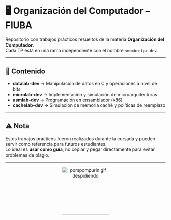 # 🖥️ Organización del Computador – FIUBA

Repositorio con trabajos prácticos resueltos de la materia **Organización del Computador**.  
Cada TP está en una rama independiente con el nombre `<nombretp>-dev`.

---

## 📂 Contenido
- **datalab-dev** → Manipulación de datos en C y operaciones a nivel de bits  
- **microlab-dev** → Implementación y simulación de microarquitecturas  
- **asmlab-dev** → Programación en ensamblador (x86)  
- **cachelab-dev** → Simulación de memoria caché y políticas de reemplazo  

---

## ⚠️ Nota
Estos trabajos prácticos fueron realizados durante la cursada y pueden servir como referencia para futuros estudiantes.  
Lo ideal es **usar como guía**, no copiar y pegar directamente para evitar problemas de plagio.

---

<div align="center">
<img src="https://i.pinimg.com/originals/ab/44/e8/ab44e8b11c0e768b5e60de157117d0e7.gif" width="150" alt="pompompurin gif despidiendo">
</div>
